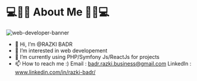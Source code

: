 # 💻👨‍💻 About Me 👨‍💻💻
![web-developer-banner](https://user-images.githubusercontent.com/96654573/211793736-9da401c1-70cf-4ed1-a9cf-4ae2aae5ae10.png)

- 👋 Hi, I’m @RAZKI BADR
- 👀 I’m interested in web developement
- 🌱 I’m currently using PHP/Symfony Js/ReactJs for projects
- 📫 How to reach me :)
    Email : badr.razki.business@gmail.com
    LinkedIn : www.linkedin.com/in/razki-badr/
